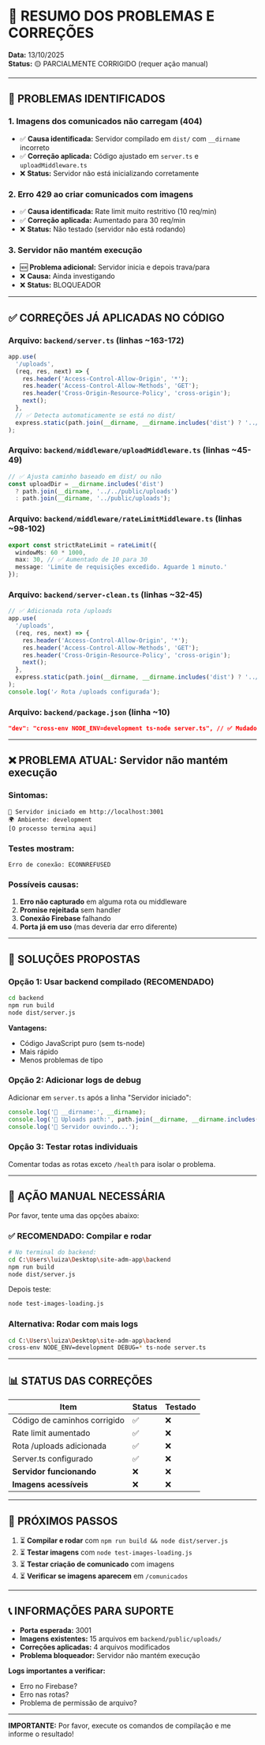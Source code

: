 # 🚨 RESUMO DOS PROBLEMAS E CORREÇÕES

**Data:** 13/10/2025  
**Status:** 🟡 PARCIALMENTE CORRIGIDO (requer ação manual)

---

## 🔴 PROBLEMAS IDENTIFICADOS

### 1. **Imagens dos comunicados não carregam (404)**
- ✅ **Causa identificada:** Servidor compilado em `dist/` com `__dirname` incorreto
- ✅ **Correção aplicada:** Código ajustado em `server.ts` e `uploadMiddleware.ts`
- ❌ **Status:** Servidor não está inicializando corretamente

### 2. **Erro 429 ao criar comunicados com imagens**
- ✅ **Causa identificada:** Rate limit muito restritivo (10 req/min)
- ✅ **Correção aplicada:** Aumentado para 30 req/min
- ❌ **Status:** Não testado (servidor não está rodando)

### 3. **Servidor não mantém execução**
- 🆕 **Problema adicional:** Servidor inicia e depois trava/para
- ❌ **Causa:** Ainda investigando
- ❌ **Status:** BLOQUEADOR

---

## ✅ CORREÇÕES JÁ APLICADAS NO CÓDIGO

### Arquivo: `backend/server.ts` (linhas ~163-172)
```typescript
app.use(
  '/uploads',
  (req, res, next) => {
    res.header('Access-Control-Allow-Origin', '*');
    res.header('Access-Control-Allow-Methods', 'GET');
    res.header('Cross-Origin-Resource-Policy', 'cross-origin');
    next();
  },
  // ✅ Detecta automaticamente se está no dist/
  express.static(path.join(__dirname, __dirname.includes('dist') ? '../public/uploads' : 'public/uploads'))
);
```

### Arquivo: `backend/middleware/uploadMiddleware.ts` (linhas ~45-49)
```typescript
// ✅ Ajusta caminho baseado em dist/ ou não
const uploadDir = __dirname.includes('dist') 
  ? path.join(__dirname, '../../public/uploads')
  : path.join(__dirname, '../public/uploads');
```

### Arquivo: `backend/middleware/rateLimitMiddleware.ts` (linhas ~98-102)
```typescript
export const strictRateLimit = rateLimit({
  windowMs: 60 * 1000, 
  max: 30, // ✅ Aumentado de 10 para 30
  message: 'Limite de requisições excedido. Aguarde 1 minuto.'
});
```

### Arquivo: `backend/server-clean.ts` (linhas ~32-45)
```typescript
// ✅ Adicionada rota /uploads
app.use(
  '/uploads',
  (req, res, next) => {
    res.header('Access-Control-Allow-Origin', '*');
    res.header('Access-Control-Allow-Methods', 'GET');
    res.header('Cross-Origin-Resource-Policy', 'cross-origin');
    next();
  },
  express.static(path.join(__dirname, __dirname.includes('dist') ? '../public/uploads' : 'public/uploads'))
);
console.log('✓ Rota /uploads configurada');
```

### Arquivo: `backend/package.json` (linha ~10)
```json
"dev": "cross-env NODE_ENV=development ts-node server.ts", // ✅ Mudado de server-clean.ts
```

---

## ❌ PROBLEMA ATUAL: Servidor não mantém execução

### Sintomas:
```
🚀 Servidor iniciado em http://localhost:3001
🌍 Ambiente: development
[O processo termina aqui]
```

### Testes mostram:
```
Erro de conexão: ECONNREFUSED
```

### Possíveis causas:
1. **Erro não capturado** em alguma rota ou middleware
2. **Promise rejeitada** sem handler
3. **Conexão Firebase** falhando
4. **Porta já em uso** (mas deveria dar erro diferente)

---

## 🔧 SOLUÇÕES PROPOSTAS

### Opção 1: Usar backend compilado (RECOMENDADO)
```bash
cd backend
npm run build
node dist/server.js
```

**Vantagens:**
- Código JavaScript puro (sem ts-node)
- Mais rápido
- Menos problemas de tipo

### Opção 2: Adicionar logs de debug
Adicionar em `server.ts` após a linha "Servidor iniciado":
```typescript
console.log('📍 __dirname:', __dirname);
console.log('📍 Uploads path:', path.join(__dirname, __dirname.includes('dist') ? '../public/uploads' : 'public/uploads'));
console.log('📍 Servidor ouvindo...');
```

### Opção 3: Testar rotas individuais
Comentar todas as rotas exceto `/health` para isolar o problema.

---

## 📝 AÇÃO MANUAL NECESSÁRIA

Por favor, tente uma das opções abaixo:

### ✅ RECOMENDADO: Compilar e rodar
```bash
# No terminal do backend:
cd C:\Users\luiza\Desktop\site-adm-app\backend
npm run build
node dist/server.js
```

Depois teste:
```bash
node test-images-loading.js
```

### Alternativa: Rodar com mais logs
```bash
cd C:\Users\luiza\Desktop\site-adm-app\backend
cross-env NODE_ENV=development DEBUG=* ts-node server.ts
```

---

## 📊 STATUS DAS CORREÇÕES

| Item | Status | Testado |
|------|--------|---------|
| Código de caminhos corrigido | ✅ | ❌ |
| Rate limit aumentado | ✅ | ❌ |
| Rota /uploads adicionada | ✅ | ❌ |
| Server.ts configurado | ✅ | ❌ |
| **Servidor funcionando** | ❌ | ❌ |
| **Imagens acessíveis** | ❌ | ❌ |

---

## 🎯 PRÓXIMOS PASSOS

1. ⏳ **Compilar e rodar** com `npm run build && node dist/server.js`
2. ⏳ **Testar imagens** com `node test-images-loading.js`
3. ⏳ **Testar criação de comunicado** com imagens
4. ⏳ **Verificar se imagens aparecem** em `/comunicados`

---

## 📞 INFORMAÇÕES PARA SUPORTE

- **Porta esperada:** 3001
- **Imagens existentes:** 15 arquivos em `backend/public/uploads/`
- **Correções aplicadas:** 4 arquivos modificados
- **Problema bloqueador:** Servidor não mantém execução

**Logs importantes a verificar:**
- Erro no Firebase?
- Erro nas rotas?
- Problema de permissão de arquivo?

---

**IMPORTANTE:** Por favor, execute os comandos de compilação e me informe o resultado!
